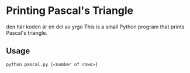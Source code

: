 # Printing Pascal's Triangle
den här koden är en del av yrgo 
This is a small Python program that prints Pascal's triangle.

## Usage

`python pascal.py [<number of rows>]`
